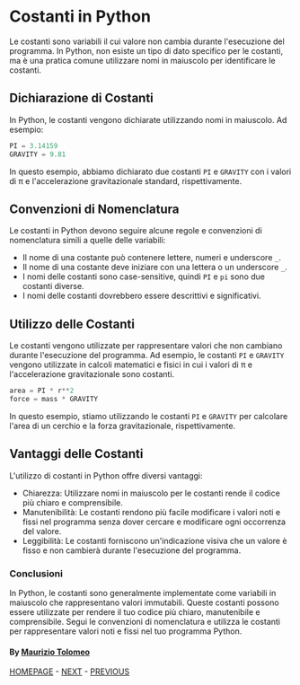 # Costanti in Python

Le costanti sono variabili il cui valore non cambia durante l'esecuzione del programma. In Python, non esiste un tipo di dato specifico per le costanti, ma è una pratica comune utilizzare nomi in maiuscolo per identificare le costanti.

## Dichiarazione di Costanti

In Python, le costanti vengono dichiarate utilizzando nomi in maiuscolo. Ad esempio:

```python
PI = 3.14159
GRAVITY = 9.81
```

In questo esempio, abbiamo dichiarato due costanti `PI` e `GRAVITY` con i valori di π e l'accelerazione gravitazionale standard, rispettivamente.

## Convenzioni di Nomenclatura

Le costanti in Python devono seguire alcune regole e convenzioni di nomenclatura simili a quelle delle variabili:

- Il nome di una costante può contenere lettere, numeri e underscore `_`.
- Il nome di una costante deve iniziare con una lettera o un underscore `_`.
- I nomi delle costanti sono case-sensitive, quindi `PI` e `pi` sono due costanti diverse.
- I nomi delle costanti dovrebbero essere descrittivi e significativi.

## Utilizzo delle Costanti

Le costanti vengono utilizzate per rappresentare valori che non cambiano durante l'esecuzione del programma. Ad esempio, le costanti `PI` e `GRAVITY` vengono utilizzate in calcoli matematici e fisici in cui i valori di π e l'accelerazione gravitazionale sono costanti.

```python
area = PI * r**2
force = mass * GRAVITY
```

In questo esempio, stiamo utilizzando le costanti `PI` e `GRAVITY` per calcolare l'area di un cerchio e la forza gravitazionale, rispettivamente.

## Vantaggi delle Costanti

L'utilizzo di costanti in Python offre diversi vantaggi:

- Chiarezza: Utilizzare nomi in maiuscolo per le costanti rende il codice più chiaro e comprensibile.
- Manutenibilità: Le costanti rendono più facile modificare i valori noti e fissi nel programma senza dover cercare e modificare ogni occorrenza del valore.
- Leggibilità: Le costanti forniscono un'indicazione visiva che un valore è fisso e non cambierà durante l'esecuzione del programma.

### Conclusioni

In Python, le costanti sono generalmente implementate come variabili in maiuscolo che rappresentano valori immutabili. Queste costanti possono essere utilizzate per rendere il tuo codice più chiaro, manutenibile e comprensibile. Segui le convenzioni di nomenclatura e utilizza le costanti per rappresentare valori noti e fissi nel tuo programma Python.

#### By [Maurizio Tolomeo](https://github.com/moris88)

[HOMEPAGE](https://moris88.github.io/formazione-python/) - [NEXT](/lezioni/lezione5.md) - [PREVIOUS](/lezioni/lezione3.md)
